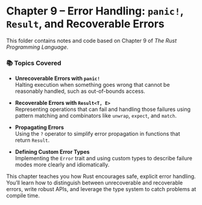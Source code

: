 # Chapter 9 – Error Handling: `panic!`, `Result`, and Recoverable Errors

This folder contains notes and code based on Chapter 9 of *The Rust Programming Language*.

### 📚 Topics Covered

- **Unrecoverable Errors with `panic!`**  
  Halting execution when something goes wrong that cannot be reasonably handled, such as out-of-bounds access.

- **Recoverable Errors with `Result<T, E>`**  
  Representing operations that can fail and handling those failures using pattern matching and combinators like `unwrap`, `expect`, and `match`.

- **Propagating Errors**  
  Using the `?` operator to simplify error propagation in functions that return `Result`.

- **Defining Custom Error Types**  
  Implementing the `Error` trait and using custom types to describe failure modes more clearly and idiomatically.

This chapter teaches you how Rust encourages safe, explicit error handling. You’ll learn how to distinguish between unrecoverable and recoverable errors, write robust APIs, and leverage the type system to catch problems at compile time.
